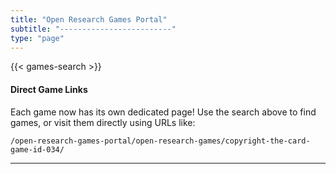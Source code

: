 ```yaml
---
title: "Open Research Games Portal"
subtitle: "-------------------------"
type: "page"
---
```


{{< games-search >}}

<div class="alert alert-info mt-4">
  <h4>Direct Game Links</h4>
  <p>Each game now has its own dedicated page! Use the search above to find games, or visit them directly using URLs like:</p>
  <code>/open-research-games-portal/open-research-games/copyright-the-card-game-id-034/</code>
</div>

---

<br>
